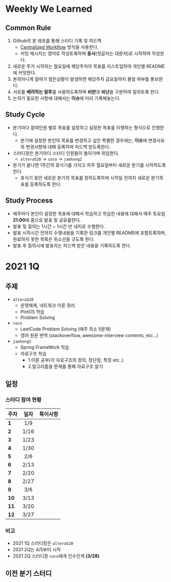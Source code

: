 # Weekly We Learned

## Common Rule
1. Github의 본 레포를 통해 스터디 기록 및 피드백
    - [Centralized Workflow](https://lhy.kr/git-workflow) 방식을 사용한다.
    - 커밋 메시지는 영어로 작성토록하며 **동사**(첫글자는 대문자)로 시작하여 작성한다.      
1. 새로운 주가 시작하는 월요일에 해당주차의 목표를 리스트업하여 개인별 README에 커밋한다.
1. 본의아니게 참여가 힘든상황이 발생하면 해당주차 금요일까지 불참 여부를 통보한다.
1. 서로를 **배려하는 말투**를 사용하도록하며 **비판**과 **비난**을 구분하여 질의토록 한다.
1. 논의가 필요한 사항에 대해서는 **이슈**에 미리 기록해놓는다. 


## Study Cycle
- 분기마다 참여인원 별로 목표를 설정하고 설정한 목표를 이행하는 형식으로 진행한다.
    - 분기에 설정한 본인의 목표를 변경하고 싶은 특별한 경우에는, **이슈**에 변경사유와 변경사항에 대해 등록하며 피드백 받도록한다. 
- 스터디장은 분기마다 스터디 인원들이 돌아가며 위임한다.
    - `altera520` → `coco` → `jaehong2`
- 분기가 끝나면 1주간의 휴식기를 가지고 차주 월요일부터 새로운 분기를 시작하도록 한다.
    - 휴식기 동안 새로운 분기의 목표를 정하도록하며 시작일 전까지 새로운 분기목표를 등록하도록 한다.

## Study Process
- 매주마다 본인이 설정한 목표에 대해서 학습하고 학습한 내용에 대해서 매주 토요일 **21:00**에 줌으로 발표 및 공유를한다.
- 발표 및 질의는 1시간 ~ 1시간 반 내지로 수행한다.
- 발표 시작시간 전까지 수행내용을 기록한 링크를 개인별 README에 포함토록하며, 완료하지 못한 목록은 취소선을 긋도록 한다.
- 발표 후 질의시에 발표자는 피드백 받은 내용을 기록하도록 한다.

# 2021 1Q

## 주제
- `altera520`
    - 운영체제, 네트워크 이론 정리
    - PintOS 학습
    - Problem Solving
- `coco`
    - LeetCode Problem Solving (매주 최소 5문제)
    - 영어 원문 번역 (stackoverflow, awesome-interview contents, etc...) 
- `jaehong2`
    - Spring FrameWork 학습
    - 자료구조 학습
      - 1.이론 공부(각 자료구조의 정의, 장단점, 특징 etc..)
      - 2.알고리즘을 문제를 통해 자료구조 알기
## 일정
### 스터디 참여 현황
| 주차   | 일자      | 특이사항 |
|:-------|:---------:|:---------|
| **1**  | 1/9       |          |
| **2**  | 1/16      |          |
| **3**  | 1/23      |          |
| **4**  | 1/30      |          |
| **5**  | 2/6       |          |
| **6**  | 2/13      |          |
| **7**  | 2/20      |          |
| **8**  | 2/27      |          |
| **9**  | 3/6       |          |
| **10** | 3/13      |          |
| **11** | 3/20      |          |
| **12** | 3/27      |          |

### 비고
- 2021 1Q 스터디장은 `altera520`
- 2021 2Q는 4/5부터 시작
- 2021 2Q 스터디장 `coco`에게 인수인계 **(3/28)**

## 이전 분기 스터디
